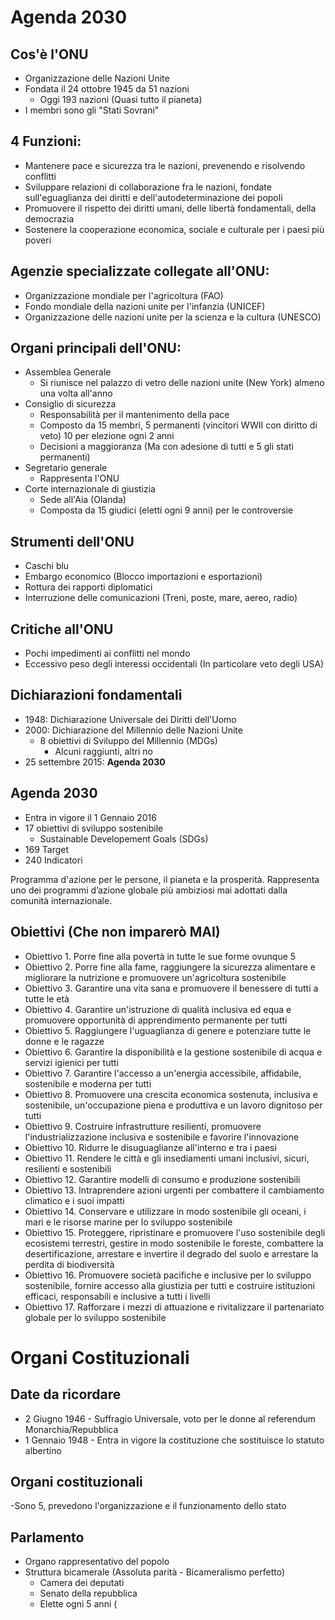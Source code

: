 # Agenda 2030

## Cos'è l'ONU
- Organizzazione delle Nazioni Unite
- Fondata il 24 ottobre 1945 da 51 nazioni
	- Oggi 193 nazioni (Quasi tutto il pianeta)
- I membri sono gli "Stati Sovrani"

## 4 Funzioni:
- Mantenere pace e sicurezza tra le nazioni, prevenendo e risolvendo conflitti
- Sviluppare relazioni di collaborazione fra le nazioni, fondate sull'eguaglianza dei diritti e dell'autodeterminazione dei popoli
- Promuovere il rispetto dei diritti umani, delle libertà fondamentali, della democrazia
- Sostenere la cooperazione economica, sociale e culturale per i paesi più poveri

## Agenzie specializzate collegate all'ONU:
-	Organizzazione mondiale per l'agricoltura (FAO)
-	Fondo mondiale della nazioni unite per l'infanzia (UNICEF)
-	Organizzazione delle nazioni unite per la scienza e la cultura (UNESCO)

## Organi principali dell'ONU:
- Assemblea Generale
	- Si riunisce nel palazzo di vetro delle nazioni unite (New York) almeno una volta all'anno
- Consiglio di sicurezza
	- Responsabilità per il mantenimento della pace
	- Composto da 15 membri, 5 permanenti (vincitori WWII con diritto di veto) 10 per elezione ogni 2 anni
	- Decisioni a maggioranza (Ma con adesione di tutti e 5 gli stati permanenti)
- Segretario generale
	- Rappresenta l'ONU
- Corte internazionale di giustizia
	- Sede all'Aia (Olanda)
	- Composta da 15 giudici (eletti ogni 9 anni) per le controversie

## Strumenti dell'ONU
- Caschi blu
- Embargo economico (Blocco importazioni e esportazioni)
- Rottura dei rapporti diplomatici
- Interruzione delle comunicazioni (Treni, poste, mare, aereo, radio)

## Critiche all'ONU
- Pochi impedimenti ai conflitti nel mondo
- Eccessivo peso degli interessi occidentali (In particolare veto degli USA)

## Dichiarazioni fondamentali
- 1948: Dichiarazione Universale dei Diritti dell'Uomo
- 2000: Dichiarazione del Millennio delle Nazioni Unite
	- 8 obiettivi di Sviluppo del Millennio (MDGs)
		- Alcuni raggiunti, altri no
- 25 settembre 2015: **Agenda 2030**

## Agenda 2030
- Entra in vigore il 1 Gennaio 2016
- 17 obiettivi di sviluppo sostenibile
	- Sustainable Developement Goals (SDGs)
- 169 Target
- 240 Indicatori

Programma d'azione per le persone, il pianeta e la prosperità.
Rappresenta uno dei programmi d’azione globale più ambiziosi mai adottati dalla comunità internazionale.

## Obiettivi (Che non imparerò MAI)
- Obiettivo 1. Porre fine alla povertà in tutte le sue forme ovunque 5 
-  Obiettivo 2. Porre fine alla fame, raggiungere la sicurezza alimentare e migliorare la nutrizione e promuovere un'agricoltura sostenibile 
- Obiettivo 3. Garantire una vita sana e promuovere il benessere di tutti a tutte le età 
-  Obiettivo 4. Garantire un'istruzione di qualità inclusiva ed equa e promuovere opportunità di apprendimento permanente per tutti 
-  Obiettivo 5. Raggiungere l'uguaglianza di genere e potenziare tutte le donne e le ragazze 
-  Obiettivo 6. Garantire la disponibilità e la gestione sostenibile di acqua e servizi igienici per tutti 
- Obiettivo 7. Garantire l'accesso a un'energia accessibile, affidabile, sostenibile e moderna per tutti 
-  Obiettivo 8. Promuovere una crescita economica sostenuta, inclusiva e sostenibile, un'occupazione piena e produttiva e un lavoro dignitoso per tutti 
- Obiettivo 9. Costruire infrastrutture resilienti, promuovere l'industrializzazione inclusiva e sostenibile e favorire l'innovazione 
-  Obiettivo 10. Ridurre le disuguaglianze all'interno e tra i paesi 
-  Obiettivo 11. Rendere le città e gli insediamenti umani inclusivi, sicuri, resilienti e sostenibili 
-  Obiettivo 12. Garantire modelli di consumo e produzione sostenibili
- Obiettivo 13. Intraprendere azioni urgenti per combattere il cambiamento climatico e i suoi impatti 
-  Obiettivo 14. Conservare e utilizzare in modo sostenibile gli oceani, i mari e le risorse marine per lo sviluppo sostenibile 
-  Obiettivo 15. Proteggere, ripristinare e promuovere l'uso sostenibile degli ecosistemi terrestri, gestire in modo sostenibile le foreste, combattere la desertificazione, arrestare e invertire il degrado del suolo e arrestare la perdita di biodiversità 
-  Obiettivo 16. Promuovere società pacifiche e inclusive per lo sviluppo sostenibile, fornire accesso alla giustizia per tutti e costruire istituzioni efficaci, responsabili e inclusive a tutti i livelli 
-  Obiettivo 17. Rafforzare i mezzi di attuazione e rivitalizzare il partenariato globale per lo sviluppo sostenibile


# Organi Costituzionali

## Date da ricordare
- 2 Giugno 1946 - Suffragio Universale, voto per le donne al referendum Monarchia/Repubblica
- 1 Gennaio 1948 - Entra in vigore la costituzione che sostituisce lo statuto albertino

## Organi costituzionali
-Sono 5, prevedono l'organizzazione e il funzionamento dello stato

## Parlamento
- Organo rappresentativo del popolo
- Struttura bicamerale (Assoluta parità - Bicameralismo perfetto)
	- Camera dei deputati
	- Senato della repubblica
	- Elette ogni 5 anni (
<!--stackedit_data:
eyJoaXN0b3J5IjpbLTExNDM0Nzk5OTYsLTE0MDQzMjcwNzhdfQ
==
-->
